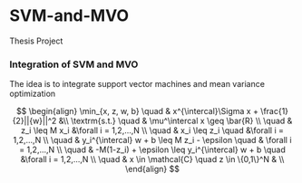 # SVM-and-MVO
Thesis Project

### Integration of SVM and MVO 
The idea is to integrate support vector machines and mean variance optimization 

$$
\begin{align} 
\min_{x, z, w, b} \quad & x^{\intercal}\Sigma x + \frac{1}{2}||{w}||^2 &\\ 
\textrm{s.t.} \quad & \mu^\intercal x  \geq \bar{R} \\
\quad & z_i \leq M x_i &\forall i = 1,2,...,N  \\
\quad & x_i \leq z_i \quad &\forall i = 1,2,...,N \\
              \quad & y_i^{\intercal} w + b \leq M z_i - \epsilon \quad & \forall i = 1,2,...,N \\
              \quad & -M(1-z_i) + \epsilon \leq  y_i^{\intercal} w + b \quad &\forall i = 1,2,...,N \\
              \quad & x \in \mathcal{C} \quad z \in \{0,1\}^N & \\
\end{align} 
$$
